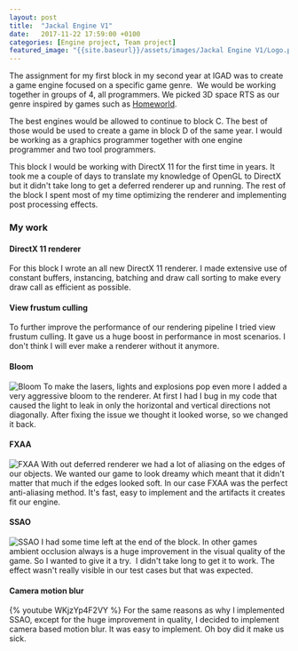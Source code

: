 ```yaml
---
layout: post
title:  "Jackal Engine V1"
date:   2017-11-22 17:59:00 +0100
categories: [Engine project, Team project]
featured_image: "{{site.baseurl}}/assets/images/Jackal Engine V1/Logo.png"
---
```

The assignment for my first block in my second year at IGAD was to create a game engine focused on a specific game genre.  We would be working together in groups of 4, all programmers. We picked 3D space RTS as our genre inspired by games such as [Homeworld]({{"https://en.wikipedia.org/wiki/Homeworld"}}).

<!--more-->

The best engines would be allowed to continue to block C. The best of those would be used to create a game in block D of the same year. I would be working as a graphics programmer together with one engine programmer and two tool programmers.

This block I would be working with DirectX 11 for the first time in years. It took me a couple of days to translate my knowledge of OpenGL to DirectX but it didn't take long to get a deferred renderer up and running. The rest of the block I spent most of my time optimizing the renderer and implementing post processing effects.
<h3>My work</h3>
<h4>DirectX 11 renderer</h4>
For this block I wrote an all new DirectX 11 renderer. I made extensive use of constant buffers, instancing, batching and draw call sorting to make every draw call as efficient as possible.

<h4>View frustum culling</h4>
To further improve the performance of our rendering pipeline I tried view frustum culling. It gave us a huge boost in performance in most scenarios. I don't think I will ever make a renderer without it anymore.

<h4>Bloom</h4>
<img src="{{site.baseurl}}/assets/images/Jackal Engine V1/Bloom.png" alt="Bloom" class="post_image">
To make the lasers, lights and explosions pop even more I added a very aggressive bloom to the renderer. At first I had I bug in my code that caused the light to leak in only the horizontal and vertical directions not diagonally. After fixing the issue we thought it looked worse, so we changed it back.

<h4>FXAA</h4>
<img src="{{site.baseurl}}/assets/images/Jackal Engine V1/FXAA.png" alt="FXAA" class="post_image">
With out deferred renderer we had a lot of aliasing on the edges of our objects. We wanted our game to look dreamy which meant that it didn't matter that much if the edges looked soft. In our case FXAA was the perfect anti-aliasing method. It's fast, easy to implement and the artifacts it creates fit our engine.

<h4>SSAO</h4>
<img src="{{site.baseurl}}/assets/images/Jackal Engine V1/SSAO.png" alt="SSAO" class="post_image">
I had some time left at the end of the block. In other games ambient occlusion always is a huge improvement in the visual quality of the game. So I wanted to give it a try.  I didn't take long to get it to work. The effect wasn't really visible in our test cases but that was expected.

<h4>Camera motion blur</h4>
{% youtube WKjzYp4F2VY %}
For the same reasons as why I implemented SSAO, except for the huge improvement in quality, I decided to implement camera based motion blur. It was easy to implement. Oh boy did it make us sick.
